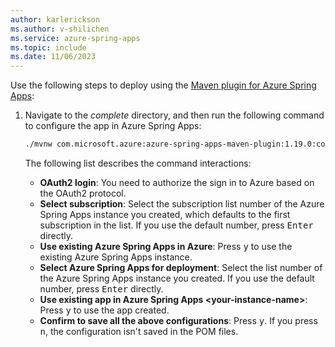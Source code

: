 ```yaml
---
author: karlerickson
ms.author: v-shilichen
ms.service: azure-spring-apps
ms.topic: include
ms.date: 11/06/2023
---
```


<!-- 
Use the following line at the end of the heading Prerequisites, with blank lines before and after. App deployments with Spring Apps Maven plugin.

[!INCLUDE [event-driven-spring-apps-maven-plugin](includes/quickstart-deploy-event-driven-app/event-driven-spring-apps-maven-plugin.md)]
-->

Use the following steps to deploy using the [Maven plugin for Azure Spring Apps](https://github.com/microsoft/azure-maven-plugins/wiki/Azure-Spring-Apps):

1. Navigate to the *complete* directory, and then run the following command to configure the app in Azure Spring Apps:

   ```bash
   ./mvnw com.microsoft.azure:azure-spring-apps-maven-plugin:1.19.0:config
   ```

   The following list describes the command interactions:

   - **OAuth2 login**: You need to authorize the sign in to Azure based on the OAuth2 protocol.
   - **Select subscription**: Select the subscription list number of the Azure Spring Apps instance you created, which defaults to the first subscription in the list. If you use the default number, press <kbd>Enter</kbd> directly.
   - **Use existing Azure Spring Apps in Azure**: Press <kbd>y</kbd> to use the existing Azure Spring Apps instance.
   - **Select Azure Spring Apps for deployment**: Select the list number of the Azure Spring Apps instance you created. If you use the default number, press <kbd>Enter</kbd> directly.
   - **Use existing app in Azure Spring Apps \<your-instance-name\>**: Press <kbd>y</kbd> to use the app created.
   - **Confirm to save all the above configurations**: Press <kbd>y</kbd>. If you press <kbd>n</kbd>, the configuration isn't saved in the POM files.
